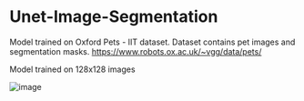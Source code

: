 # Unet-Image-Segmentation

Model trained on  Oxford Pets - IIT dataset. Dataset contains pet images and segmentation masks.
https://www.robots.ox.ac.uk/~vgg/data/pets/

Model trained on 128x128 images

![image](https://user-images.githubusercontent.com/48439083/129314883-2d39d792-a7a1-4365-82c8-294095a0591a.png)










